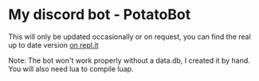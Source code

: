 # My discord bot - PotatoBot
This will only be updated occasionally or on request,
you can find the real up to date version [on repl.it](https://replit.com/@TaterChronicler/PotatoBot)

Note:
The bot won't work properly without a data.db, I created it by hand.
You will also need lua to compile luap.
